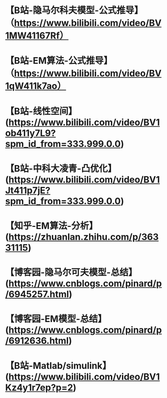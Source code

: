 # 【B站-隐马尔科夫模型-公式推导】（https://www.bilibili.com/video/BV1MW41167Rf）
# 【B站-EM算法-公式推导】（https://www.bilibili.com/video/BV1qW411k7ao）
# 【B站-线性空间】(https://www.bilibili.com/video/BV1ob411y7L9?spm_id_from=333.999.0.0)
# 【B站-中科大凌青-凸优化】(https://www.bilibili.com/video/BV1Jt411p7jE?spm_id_from=333.999.0.0)
# 【知乎-EM算法-分析】(https://zhuanlan.zhihu.com/p/36331115)
# 【博客园-隐马尔可夫模型-总结】(https://www.cnblogs.com/pinard/p/6945257.html)
# 【博客园-EM模型-总结】(https://www.cnblogs.com/pinard/p/6912636.html)
# 【B站-Matlab/simulink】(https://www.bilibili.com/video/BV1Kz4y1r7ep?p=2)


